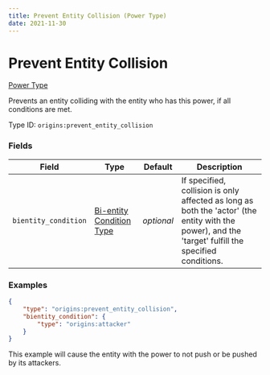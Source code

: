 ```yaml
---
title: Prevent Entity Collision (Power Type)
date: 2021-11-30
---
```


# Prevent Entity Collision

[Power Type](../power_types.md)

Prevents an entity colliding with the entity who has this power, if all conditions are met.

Type ID: `origins:prevent_entity_collision`


### Fields

Field  | Type | Default | Description
-------|------|---------|-------------
`bientity_condition` | [Bi-entity Condition Type](../bientity_condition_types.md) | _optional_ | If specified, collision is only affected as long as both the 'actor' (the entity with the power), and the 'target' fulfill the specified conditions.


### Examples

```json
{
    "type": "origins:prevent_entity_collision",
    "bientity_condition": {
        "type": "origins:attacker"
    }
}
```

This example will cause the entity with the power to not push or be pushed by its attackers.
